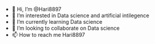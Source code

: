 - 👋 Hi, I’m @Hari8897
- 👀 I’m interested in Data science and artificial intilegence
- 🌱 I’m currently learning  Data science
- 💞️ I’m looking to collaborate on Data science
- 📫 How to reach me Hari8897

<!---
Hari8897/Hari8897 is a ✨ special ✨ repository because its `README.md` (this file) appears on your GitHub profile.
You can click the Preview link to take a look at your changes.
--->
